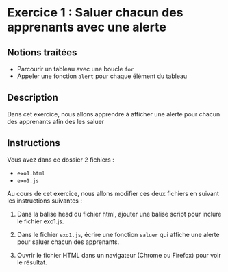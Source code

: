 # Exercice 1 : Saluer chacun des apprenants avec une alerte

## Notions traitées

- Parcourir un tableau avec une boucle `for`
- Appeler une fonction `alert` pour chaque élément du tableau

## Description

Dans cet exercice, nous allons apprendre à afficher une alerte pour chacun des apprenants afin des les saluer

## Instructions

Vous avez dans ce dossier 2 fichiers :

- `exo1.html`
- `exo1.js`

Au cours de cet exercice, nous allons modifier ces deux fichiers en suivant les instructions suivantes :

1. Dans la balise head du fichier html, ajouter une balise script pour inclure le fichier exo1.js.

2. Dans le fichier `exo1.js`, écrire une fonction `saluer` qui affiche une alerte pour saluer chacun des apprenants.

3. Ouvrir le fichier HTML dans un navigateur (Chrome ou Firefox) pour voir le résultat.

